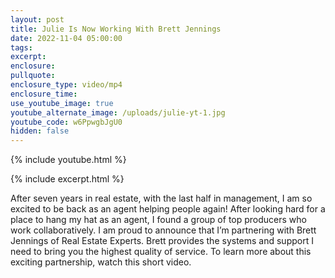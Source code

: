 ```yaml
---
layout: post
title: Julie Is Now Working With Brett Jennings
date: 2022-11-04 05:00:00
tags:
excerpt:
enclosure:
pullquote:
enclosure_type: video/mp4
enclosure_time:
use_youtube_image: true
youtube_alternate_image: /uploads/julie-yt-1.jpg
youtube_code: w6PpwgbJgU0
hidden: false
---
```

{% include youtube.html %}

{% include excerpt.html %}

After seven years in real estate, with the last half in management, I am so excited to be back as an agent helping people again\! After looking hard for a place to hang my hat as an agent, I found a group of top producers who work collaboratively. I am proud to announce that I’m partnering with Brett Jennings of Real Estate Experts. Brett provides the systems and support I need to bring you the highest quality of service. To learn more about this exciting partnership, watch this short video.